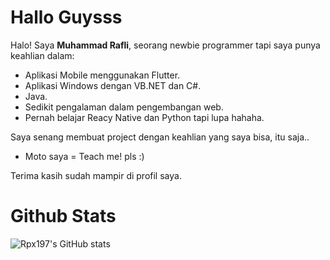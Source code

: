 # Hallo Guysss

Halo! Saya **Muhammad Rafli**, seorang newbie programmer tapi saya punya keahlian dalam:

- Aplikasi Mobile menggunakan Flutter.
- Aplikasi Windows dengan VB.NET dan C#.
- Java.
- Sedikit pengalaman dalam pengembangan web.
- Pernah belajar Reacy Native dan Python tapi lupa hahaha.

Saya senang membuat project dengan keahlian yang saya bisa, itu saja..
- Moto saya = Teach me! pls :)

Terima kasih sudah mampir di profil saya.

# Github Stats

![Rpx197's GitHub stats](https://github-readme-stats.vercel.app/api?username=Rplx197&show_icons=true&theme=tokyonight)
